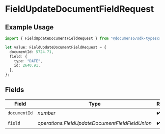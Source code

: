 # FieldUpdateDocumentFieldRequest

## Example Usage

```typescript
import { FieldUpdateDocumentFieldRequest } from "@documenso/sdk-typescript/models/operations";

let value: FieldUpdateDocumentFieldRequest = {
  documentId: 5724.71,
  field: {
    type: "DATE",
    id: 2640.91,
  },
};
```

## Fields

| Field                                           | Type                                            | Required                                        | Description                                     |
| ----------------------------------------------- | ----------------------------------------------- | ----------------------------------------------- | ----------------------------------------------- |
| `documentId`                                    | *number*                                        | :heavy_check_mark:                              | N/A                                             |
| `field`                                         | *operations.FieldUpdateDocumentFieldFieldUnion* | :heavy_check_mark:                              | N/A                                             |